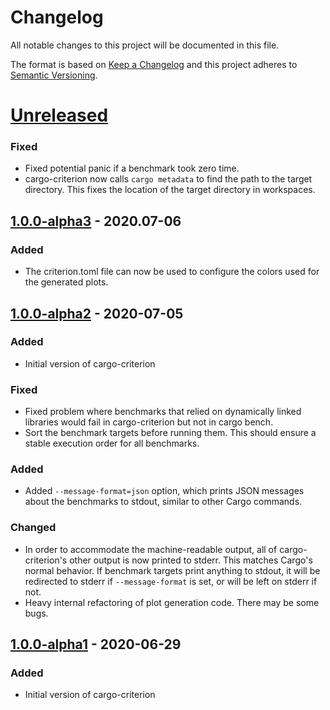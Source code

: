 # Changelog
All notable changes to this project will be documented in this file.

The format is based on [Keep a Changelog](http://keepachangelog.com/en/1.0.0/)
and this project adheres to [Semantic Versioning](http://semver.org/spec/v2.0.0.html).

# [Unreleased]
### Fixed
- Fixed potential panic if a benchmark took zero time.
- cargo-criterion now calls `cargo metadata` to find the path to the target directory. This fixes
  the location of the target directory in workspaces.

## [1.0.0-alpha3] - 2020.07-06
### Added
- The criterion.toml file can now be used to configure the colors used for the generated plots.

## [1.0.0-alpha2] - 2020-07-05
### Added
- Initial version of cargo-criterion
### Fixed
- Fixed problem where benchmarks that relied on dynamically linked libraries would fail
  in cargo-criterion but not in cargo bench.
- Sort the benchmark targets before running them. This should ensure a stable execution order
  for all benchmarks.

### Added
- Added `--message-format=json` option, which prints JSON messages about the benchmarks to
  stdout, similar to other Cargo commands.

### Changed
- In order to accommodate the machine-readable output, all of cargo-criterion's other output
  is now printed to stderr. This matches Cargo's normal behavior. If benchmark targets print 
  anything to stdout, it will be redirected to stderr if `--message-format` is set, or will be 
  left on stderr if not.
- Heavy internal refactoring of plot generation code. There may be some bugs.

## [1.0.0-alpha1] - 2020-06-29
### Added
- Initial version of cargo-criterion


[1.0.0-alpha1]: https://github.com/bheisler/cargo-criterion/compare/e5fa23b...1.0.0-alpha1
[1.0.0-alpha2]: https://github.com/bheisler/cargo-criterion/compare/1.0.0-alpha1...1.0.0-alpha2
[1.0.0-alpha3]: https://github.com/bheisler/cargo-criterion/compare/1.0.0-alpha2...1.0.0-alpha3
[Unreleased]: https://github.com/bheisler/cargo-criterion/compare/1.0.0-alpha3...HEAD
